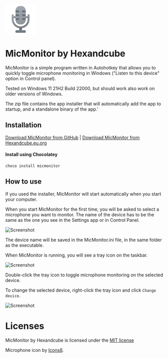 ![MicMonitor Icon](https://raw.githubusercontent.com/hexandcube/MicMonitor/master/MicMonitor.png)
# MicMonitor by Hexandcube

MicMonitor is a simple program written in Autohotkey that allows you to quickly toggle microphone monitoring in Windows ("Listen to this device" option in Control panel).

Tested on Windows 11 21H2 Build 22000, but should work also work on older versions of Windows.

The zip file contains the app installer that will automatically add the app to startup, and a standalone binary of the app.'

## Installation

[Download MicMonitor from GitHub](https://github.com/hexandcube/MicMonitor/releases) | [Download MicMonitor from Hexandcube.eu.org](https://hexandcube.eu.org/files/MicMonitor/)

#### Install using Chocolatey
```
choco install micmonitor 
```


## How to use

If you used the installer, MicMonitor will start automatically when you start your computer.

When you start MicMonitor for the first time, you will be asked to select a microphone you want to monitor.
The name of the device has to be the same as the one you see in the Settings app or in Control Panel. 

![Screenshot](https://i.imgur.com/tvQljCS.png)

The device name will be saved in the MicMonitor.ini file, in the same folder as the executable.

When MicMonitor is running, you will see a tray icon on the taskbar.

![Screenshot](https://i.imgur.com/QxYtgDa.png)

Double-click the tray icon to toggle microphone monitoring on the selected device.

To change the selected device, right-click the tray icon and click `Change device`.

![Screenshot](https://i.imgur.com/6ug5khU.png)

# Licenses

MicMonitor by Hexandcube is licensed under the [MIT license](https://github.com/hexandcube/MicMonitor/blob/master/LICENSE)

Microphone icon by [Icons8](https://icons8.com/).